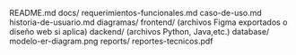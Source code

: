 README.md
docs/
  requerimientos-funcionales.md
  caso-de-uso.md
  historia-de-usuario.md
  diagramas/
frontend/
  (archivos Figma exportados o diseño web si aplica)
dackend/
  (archivos Python, Java,etc.)
database/
  modelo-er-diagram.png
reports/
  reportes-tecnicos.pdf
